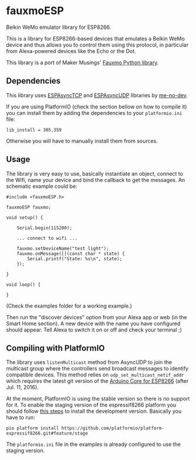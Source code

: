 # fauxmoESP

Belkin WeMo emulator library for ESP8266.

This is a library for ESP8266-based devices that emulates a Belkin WeMo device and thus allows you to control them using this protocol, in particular from Alexa-powered devices like the Echo or the Dot.

This library is a port of Maker Musings' [Fauxmo Python library][6].

## Dependencies

This library uses [ESPAsyncTCP][3] and [ESPAsyncUDP][4] libraries by [me-no-dev][5].

If you are using PlatformIO (check the section bellow on how to compile it) you can install them by adding the dependencies to your ```platformio.ini``` file:

```
lib_install = 305,359
```

Otherwise you will have to manually install them from sources.

## Usage

The library is very easy to use, basically instantiate an object, connect to the Wifi, name your device and bind the callback to get the messages. An schematic example could be:

```
#include <fauxmoESP.h>

fauxmoESP fauxmo;

void setup() {

    Serial.begin(115200);

    ... connect to wifi ...

    fauxmo.setDeviceName("test light");
    fauxmo.onMessage([](const char * state) {
        Serial.printf("State: %s\n", state);
    });

}

void loop() {

}

```

(Check the examples folder for a working example.)

Then run the "discover devices" option from your Alexa app or web (in the Smart Home section). A new device with the name you have configured should appear. Tell Alexa to switch it on or off and check your terminal ;)

## Compiling with PlatformIO

The library uses ```listenMulticast``` method from AsyncUDP to join the multicast group where the controllers send broadcast messages to identify compatible devices. This method relies on ```udp_set_multicast_netif_addr``` which requires the latest git version of the [Arduino Core for ESP8266][1] (after Jul. 11, 2016).

At the moment, PlatformIO is using the stable version so there is no support for it. To enable the staging version of the espressif8266 platform you should follow [this steps][2] to install the development version. Basically you have to run:

```
pio platform install https://github.com/platformio/platform-espressif8266.git#feature/stage
```

The ```platformio.ini``` file in the examples is already configured to use the staging version.

[1]:https://github.com/esp8266/Arduino
[2]:http://docs.platformio.org/en/stable/platforms/espressif8266.html#using-arduino-framework-with-staging-version
[3]:https://github.com/me-no-dev/ESPAsyncTCP
[4]:https://github.com/me-no-dev/ESPAsyncUDP
[5]:https://github.com/me-no-dev
[6]:https://github.com/makermusings/fauxmo
